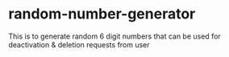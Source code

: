 # random-number-generator
This is to generate random 6 digit numbers that can be used for deactivation &amp; deletion requests from user
